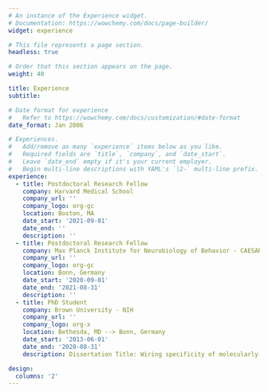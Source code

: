 ```yaml
---
# An instance of the Experience widget.
# Documentation: https://wowchemy.com/docs/page-builder/
widget: experience

# This file represents a page section.
headless: true

# Order that this section appears on the page.
weight: 40

title: Experience
subtitle:

# Date format for experience
#   Refer to https://wowchemy.com/docs/customization/#date-format
date_format: Jan 2006

# Experiences.
#   Add/remove as many `experience` items below as you like.
#   Required fields are `title`, `company`, and `date_start`.
#   Leave `date_end` empty if it's your current employer.
#   Begin multi-line descriptions with YAML's `|2-` multi-line prefix.
experience:
  - title: Postdoctoral Research Fellow
    company: Harvard Medical School
    company_url: ''
    company_logo: org-gc
    location: Boston, MA
    date_start: '2021-09-01'
    date_end: ''
    description: ''
  - title: Postdoctoral Research Fellow
    company: Max Planck Institute for Neurobiology of Behavior - CAESAR
    company_url: ''
    company_logo: org-gc
    location: Bonn, Germany
    date_start: '2020-09-01'
    date_end: '2021-08-31'
    description: ''
  - title: PhD Student
    company: Brown University - NIH 
    company_url: ''
    company_logo: org-x
    location: Bethesda, MD --> Bonn, Germany
    date_start: '2013-06-01'
    date_end: '2020-08-31'
    description: Dissertation Title: Wiring specificity of molecularly-distinct interneurons in the mouse olfactory bulb.

design:
  columns: '2'
---
```

